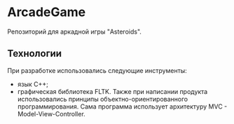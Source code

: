 # ArcadeGame
Репозиторий для аркадной игры "Asteroids".

## Технологии
При разработке использовались следующие инструменты:
- язык С++;
- графическая библиотека FLTK.
Также при написании продукта использовались принципы объектно-ориентированного программирования. Сама программа использует архитектуру MVC - Model-View-Controller.
